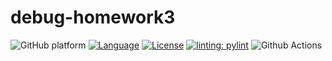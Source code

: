 # debug-homework3
![GitHub platform](https://img.shields.io/badge/Platform-Linux-blue)
[![Language](https://img.shields.io/badge/language-python-brightgreen.svg)](https://www.python.org/)
[![License](https://img.shields.io/badge/license-MIT-blue.svg)](https://github.com/csc510-group11/debug-homework3/blob/master/LICENSE)
[![linting: pylint](https://img.shields.io/badge/linting-pylint-yellowgreen)](https://github.com/pylint-dev/pylint)
![Github Actions](https://github.com/csc510-group11/debug-homework3/actions/workflows/.github/workflows/ci.yml/badge.svg)
<!-- ![GitHub issues closed](https://img.shields.io/github/issues/csc510-group11/debug-homework3)
![GitHub issues open](https://img.shields.io/github/issues/csc510-group11/debug-homework3) -->